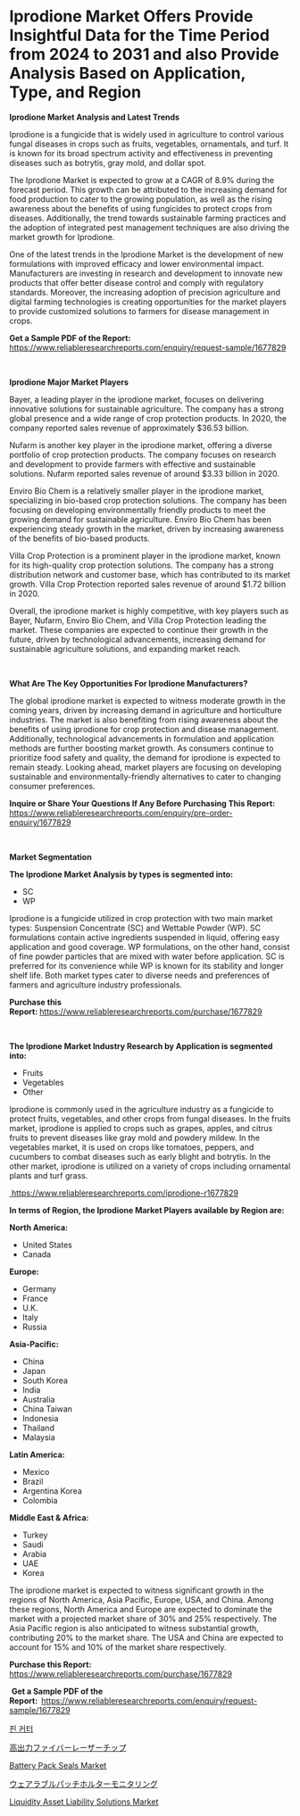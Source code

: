 <p><h1>Iprodione Market Offers Provide Insightful Data for the Time Period from 2024 to 2031 and also Provide Analysis Based on Application, Type, and Region</h1></p><p><strong>Iprodione Market Analysis and Latest Trends</strong></p>
<p><p>Iprodione is a fungicide that is widely used in agriculture to control various fungal diseases in crops such as fruits, vegetables, ornamentals, and turf. It is known for its broad spectrum activity and effectiveness in preventing diseases such as botrytis, gray mold, and dollar spot.</p><p>The Iprodione Market is expected to grow at a CAGR of 8.9% during the forecast period. This growth can be attributed to the increasing demand for food production to cater to the growing population, as well as the rising awareness about the benefits of using fungicides to protect crops from diseases. Additionally, the trend towards sustainable farming practices and the adoption of integrated pest management techniques are also driving the market growth for Iprodione.</p><p>One of the latest trends in the Iprodione Market is the development of new formulations with improved efficacy and lower environmental impact. Manufacturers are investing in research and development to innovate new products that offer better disease control and comply with regulatory standards. Moreover, the increasing adoption of precision agriculture and digital farming technologies is creating opportunities for the market players to provide customized solutions to farmers for disease management in crops.</p></p>
<p><strong>Get a Sample PDF of the Report:&nbsp;</strong> <a href="https://www.reliableresearchreports.com/enquiry/request-sample/1677829">https://www.reliableresearchreports.com/enquiry/request-sample/1677829</a></p>
<p>&nbsp;</p>
<p><strong>Iprodione Major Market Players</strong></p>
<p><p>Bayer, a leading player in the iprodione market, focuses on delivering innovative solutions for sustainable agriculture. The company has a strong global presence and a wide range of crop protection products. In 2020, the company reported sales revenue of approximately $36.53 billion.</p><p>Nufarm is another key player in the iprodione market, offering a diverse portfolio of crop protection products. The company focuses on research and development to provide farmers with effective and sustainable solutions. Nufarm reported sales revenue of around $3.33 billion in 2020.</p><p>Enviro Bio Chem is a relatively smaller player in the iprodione market, specializing in bio-based crop protection solutions. The company has been focusing on developing environmentally friendly products to meet the growing demand for sustainable agriculture. Enviro Bio Chem has been experiencing steady growth in the market, driven by increasing awareness of the benefits of bio-based products.</p><p>Villa Crop Protection is a prominent player in the iprodione market, known for its high-quality crop protection solutions. The company has a strong distribution network and customer base, which has contributed to its market growth. Villa Crop Protection reported sales revenue of around $1.72 billion in 2020.</p><p>Overall, the iprodione market is highly competitive, with key players such as Bayer, Nufarm, Enviro Bio Chem, and Villa Crop Protection leading the market. These companies are expected to continue their growth in the future, driven by technological advancements, increasing demand for sustainable agriculture solutions, and expanding market reach.</p></p>
<p>&nbsp;</p>
<p><strong>What Are The Key Opportunities For Iprodione Manufacturers?</strong></p>
<p><p>The global iprodione market is expected to witness moderate growth in the coming years, driven by increasing demand in agriculture and horticulture industries. The market is also benefiting from rising awareness about the benefits of using iprodione for crop protection and disease management. Additionally, technological advancements in formulation and application methods are further boosting market growth. As consumers continue to prioritize food safety and quality, the demand for iprodione is expected to remain steady. Looking ahead, market players are focusing on developing sustainable and environmentally-friendly alternatives to cater to changing consumer preferences.</p></p>
<p><strong>Inquire or Share Your Questions If Any Before Purchasing This Report:</strong> <a href="https://www.reliableresearchreports.com/enquiry/pre-order-enquiry/1677829">https://www.reliableresearchreports.com/enquiry/pre-order-enquiry/1677829</a></p>
<p>&nbsp;</p>
<p><strong>Market Segmentation</strong></p>
<p><strong>The Iprodione Market Analysis by types is segmented into:</strong></p>
<p><ul><li>SC</li><li>WP</li></ul></p>
<p><p>Iprodione is a fungicide utilized in crop protection with two main market types: Suspension Concentrate (SC) and Wettable Powder (WP). SC formulations contain active ingredients suspended in liquid, offering easy application and good coverage. WP formulations, on the other hand, consist of fine powder particles that are mixed with water before application. SC is preferred for its convenience while WP is known for its stability and longer shelf life. Both market types cater to diverse needs and preferences of farmers and agriculture industry professionals.</p></p>
<p><strong>Purchase this Report:&nbsp;</strong><a href="https://www.reliableresearchreports.com/purchase/1677829">https://www.reliableresearchreports.com/purchase/1677829</a></p>
<p>&nbsp;</p>
<p><strong>The Iprodione Market Industry Research by Application is segmented into:</strong></p>
<p><ul><li>Fruits</li><li>Vegetables</li><li>Other</li></ul></p>
<p><p>Iprodione is commonly used in the agriculture industry as a fungicide to protect fruits, vegetables, and other crops from fungal diseases. In the fruits market, iprodione is applied to crops such as grapes, apples, and citrus fruits to prevent diseases like gray mold and powdery mildew. In the vegetables market, it is used on crops like tomatoes, peppers, and cucumbers to combat diseases such as early blight and botrytis. In the other market, iprodione is utilized on a variety of crops including ornamental plants and turf grass.</p></p>
<p><a href="https://www.reliableresearchreports.com/iprodione-r1677829">&nbsp;https://www.reliableresearchreports.com/iprodione-r1677829</a></p>
<p><strong>In terms of Region, the Iprodione Market Players available by Region are:</strong></p>
<p>
    <p> <strong> North America: </strong>
        <ul>
            <li>United States</li>
            <li>Canada</li>
        </ul>
        </p> 
    <p> <strong> Europe: </strong>
        <ul>
            <li>Germany</li>
            <li>France</li>
            <li>U.K.</li>
            <li>Italy</li>
            <li>Russia</li>
        </ul>
        </p> 
    <p> <strong> Asia-Pacific: </strong>
        <ul>
            <li>China</li>
            <li>Japan</li>
            <li>South Korea</li>
            <li>India</li>
            <li>Australia</li>
            <li>China Taiwan</li>
            <li>Indonesia</li>
            <li>Thailand</li>
            <li>Malaysia</li>
        </ul>
        </p> 
    <p> <strong> Latin America: </strong>
        <ul>
            <li>Mexico</li>
            <li>Brazil</li>
            <li>Argentina Korea</li>
            <li>Colombia</li>
        </ul>
        </p> 
    <p> <strong> Middle East & Africa: </strong>
        <ul>
            <li>Turkey</li>
            <li>Saudi</li>
            <li>Arabia</li>
            <li>UAE</li>
            <li>Korea</li>
        </ul>
    </p>
    </p>
<p><p>The iprodione market is expected to witness significant growth in the regions of North America, Asia Pacific, Europe, USA, and China. Among these regions, North America and Europe are expected to dominate the market with a projected market share of 30% and 25% respectively. The Asia Pacific region is also anticipated to witness substantial growth, contributing 20% to the market share. The USA and China are expected to account for 15% and 10% of the market share respectively.</p></p>
<p><strong>Purchase this Report: </strong><a href="https://www.reliableresearchreports.com/purchase/1677829">https://www.reliableresearchreports.com/purchase/1677829</a></p>
<p>&nbsp;<strong>Get a Sample PDF of the Report:&nbsp;&nbsp;</strong><a href="https://www.reliableresearchreports.com/enquiry/request-sample/1677829">https://www.reliableresearchreports.com/enquiry/request-sample/1677829</a></p>
<p><strong></strong></p>
<p><p><a href="https://github.com/fatmarawatan39/Market-Research-Report-List-1/blob/main/1083886126689.md">핀 커터</a></p><p><a href="https://github.com/BoydYundt1/Market-Research-Report-List-1/blob/main/5760418119439.md">高出力ファイバーレーザーチップ</a></p><p><a href="https://github.com/Sinjinluong3e0awx2m195k76/Market-Research-Report-List-2/blob/main/battery-pack-seals-market.md">Battery Pack Seals Market</a></p><p><a href="https://github.com/dathomson6534/Market-Research-Report-List-1/blob/main/1048477119438.md">ウェアラブルパッチホルターモニタリング</a></p><p><a href="https://github.com/shotows/Market-Research-Report-List-3/blob/main/liquidity-asset-liability-solutions-market.md">Liquidity Asset Liability Solutions Market</a></p></p>